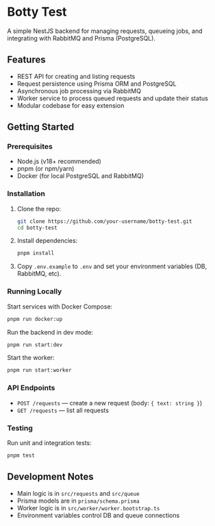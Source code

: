 # Botty Test

A simple NestJS backend for managing requests, queueing jobs, and integrating with RabbitMQ and Prisma (PostgreSQL).

## Features

- REST API for creating and listing requests
- Request persistence using Prisma ORM and PostgreSQL
- Asynchronous job processing via RabbitMQ
- Worker service to process queued requests and update their status
- Modular codebase for easy extension

## Getting Started

### Prerequisites

- Node.js (v18+ recommended)
- pnpm (or npm/yarn)
- Docker (for local PostgreSQL and RabbitMQ)

### Installation

1. Clone the repo:
   ```sh
   git clone https://github.com/your-username/botty-test.git
   cd botty-test
   ```
2. Install dependencies:
   ```sh
   pnpm install
   ```
3. Copy `.env.example` to `.env` and set your environment variables (DB, RabbitMQ, etc).

### Running Locally

Start services with Docker Compose:

```sh
pnpm run docker:up
```

Run the backend in dev mode:

```sh
pnpm run start:dev
```

Start the worker:

```sh
pnpm run start:worker
```

### API Endpoints

- `POST /requests` — create a new request (body: `{ text: string }`)
- `GET /requests` — list all requests

### Testing

Run unit and integration tests:

```sh
pnpm test
```

## Development Notes

- Main logic is in `src/requests` and `src/queue`
- Prisma models are in `prisma/schema.prisma`
- Worker logic is in `src/worker/worker.bootstrap.ts`
- Environment variables control DB and queue connections
